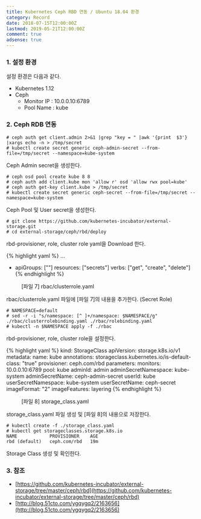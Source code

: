 ```yaml
---
title: Kubernetes Ceph RBD 연동 / Ubuntu 18.04 환경
category: Record
date: 2018-07-15T12:00:00Z
lastmod: 2019-05-21T12:00:00Z
comment: true
adsense: true
---
```


### 1. 설정 환경

설정 환경은 다음과 같다.
* Kubernetes 1.12
* Ceph
  * Monitor IP : 10.0.0.10:6789
  * Pool Name : kube

### 2. Ceph RDB 연동

~~~
# ceph auth get client.admin 2>&1 |grep "key = " |awk '{print  $3'} |xargs echo -n > /tmp/secret
# kubectl create secret generic ceph-admin-secret --from-file=/tmp/secret --namespace=kube-system
~~~

Ceph Admin secret을 생성한다.

~~~
# ceph osd pool create kube 8 8
# ceph auth add client.kube mon 'allow r' osd 'allow rwx pool=kube'
# ceph auth get-key client.kube > /tmp/secret
# kubectl create secret generic ceph-secret --from-file=/tmp/secret --namespace=kube-system
~~~

Ceph Pool 및 User secret을 생성한다.

~~~
# git clone https://github.com/kubernetes-incubator/external-storage.git
# cd external-storage/ceph/rbd/deploy
~~~

rbd-provisioner, role, cluster role yaml을 Download 한다.

{% highlight yaml %}
...
  - apiGroups: [""]
    resources: ["secrets"]
    verbs: ["get", "create", "delete"]
{% endhighlight %}
<figure>
<figcaption class="caption">[파일 7] rbac/clusterrole.yaml</figcaption>
</figure>

rbac/clusterrole.yaml 파일에 [파일 7]의 내용을 추가한다. (Secret Role)

~~~
# NAMESPACE=default
# sed -r -i "s/namespace: [^ ]+/namespace: $NAMESPACE/g" ./rbac/clusterrolebinding.yaml ./rbac/rolebinding.yaml
# kubectl -n $NAMESPACE apply -f ./rbac 
~~~

rbd-provisioner, role, cluster role을 설정한다.

{% highlight yaml %}
kind: StorageClass
apiVersion: storage.k8s.io/v1
metadata:
  name: kube
  annotations:
    storageclass.kubernetes.io/is-default-class: "true"
provisioner: ceph.com/rbd
parameters:
  monitors: 10.0.0.10:6789
  pool: kube
  adminId: admin
  adminSecretNamespace: kube-system
  adminSecretName: ceph-admin-secret
  userId: kube
  userSecretNamespace: kube-system
  userSecretName: ceph-secret
  imageFormat: "2"
  imageFeatures: layering
{% endhighlight %}
<figure>
<figcaption class="caption">[파일 8] storage_class.yaml</figcaption>
</figure>

storage_class.yaml 파일 생성 및 [파일 8]의 내용으로 저장한다.

~~~
# kubectl create -f ./storage_class.yaml
# kubectl get storageclasses.storage.k8s.io
NAME            PROVISIONER    AGE
rbd (default)   ceph.com/rbd   19m
~~~

Storage Class 생성 및 확인한다.

### 3. 참조

* [https://github.com/kubernetes-incubator/external-storage/tree/master/ceph/rbd](https://github.com/kubernetes-incubator/external-storage/tree/master/ceph/rbd)
* [http://blog.51cto.com/ygqygq2/2163656](http://blog.51cto.com/ygqygq2/2163656)
